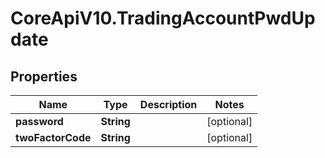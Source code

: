 # CoreApiV10.TradingAccountPwdUpdate

## Properties
Name | Type | Description | Notes
------------ | ------------- | ------------- | -------------
**password** | **String** |  | [optional] 
**twoFactorCode** | **String** |  | [optional] 


